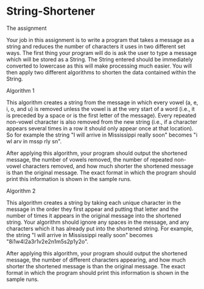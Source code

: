 # String-Shortener
The assignment

Your job in this assignment is to write a program that takes a message as a string and reduces the number of characters it uses in two different set ways. The first thing your program will do is ask the user to type a message which will be stored as a String. The String entered should be immediately converted to lowercase as this will make processing much easier. You will then apply two different algorithms to shorten the data contained within the String.

Algorithm 1

This algorithm creates a string from the message in which every vowel (a, e, i, o, and u) is removed unless the vowel is at the very start of a word (i.e., it is preceded by a space or is the first letter of the message). Every repeated non-vowel character is also removed from the new string (i.e., if a character appears several times in a row it should only appear once at that location). So for example the string "I will arrive in Mississippi really soon" becomes "i wl arv in mssp rly sn".

After applying this algorithm, your program should output the shortened message, the number of vowels removed, the number of repeated non-vowel characters removed, and how much shorter the shortened message is than the original message. The exact format in which the program should print this information is shown in the sample runs.

Algorithm 2

This algorithm creates a string by taking each unique character in the message in the order they first appear and putting that letter and the number of times it appears in the original message into the shortened string. Your algorithm should ignore any spaces in the message, and any characters which it has already put into the shortened string. For example, the string "I will arrive in Mississippi really soon" becomes "8i1w4l2a3r1v2e2n1m5s2p1y2o".

After applying this algorithm, your program should output the shortened message, the number of different characters appearing, and how much shorter the shortened message is than the original message. The exact format in which the program should print this information is shown in the sample runs.
